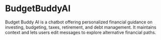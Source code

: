 # BudgetBuddyAI
Budget Buddy AI is a chatbot offering personalized financial guidance on investing, budgeting, taxes, retirement, and debt management. It maintains context and lets users edit messages to explore alternative financial paths.
